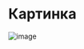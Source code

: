 # Картинка
![image](https://github.com/OlegVstv/DS-ML-DL/assets/163090685/be71c44d-4553-43a5-8961-4b59638d5e9b)

